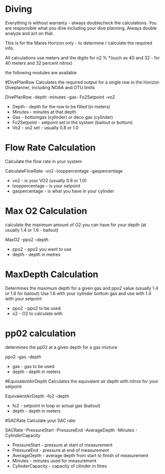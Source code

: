 # Diving
Everything is without warranty - always doublecheck the calculations. You are responsible what you dive including your dive planning. Always double analyze and act on that.


This is for the Mares Horizon only - to determine / calculate the required info.

All calculations use meters and the digits for o2 % *(such as 40 and 32   - for 40 meters and 32 percent nitrox)

the following modules are available

#DivePlanRow
Calculates the required output for a single row in the Horizon Diveplanner, including NOAA and OTU limits

DivePlanRow -depth -minutes -gas- Fo2Setpoint -vo2

* Depth  - depth for the row to be filled (in meters)
* Minutes  - minutes at that depth
* Gas - bottomgas (cylinder) or deco gas (cylinder)
* Fo2Setpoint - setpoint set in the system (bailout or bottom)
* Vo2 - vo2 set - usually 0.8 or 1.0



# Flow Rate Calculation
Calculate the flow rate in your system

CalculateFlowRate -vo2 -looppercentage -gaspercentage

* vo2 - is your VO2 (usually 0.8 or 1.0)
* looppercentage - is your setpoint 
* gaspercentage - is what you have in your cylinder

# Max O2 Calculation


calculate the maximum amount of O2 you can have for your depth (at usually 1.4 or 1.6 - bailout)

MaxO2 -ppo2 -depth


* ppo2 - ppo2 you want to use
* depth - depth in metres

# MaxDepth Calculation
Determines the maximum depth for a given gas and ppo2 value (usually 1.4 or 1.6 for bailout)
Use 1.6 with your cylinder bottom gas and use with 1.4 with your setpoint

* ppo2 - ppo2 to be used
* o2 - O2 to calculate with

# pp02 calculation

determines the pp02 at a given depth for a gax mixture

ppo2 -gas -depth

* gas - gas to be used
* depth - depth in meters

#EquivalentAirDepth 
Calculates the equivalent air depth with nitrox for your setpoint


EquivalentAirDepth -fo2 -depth

* fo2 - setpoint in loop or actual gas (bailout)
* depth - depth in meters

#SACRate
Calculate your SAC rate

SACRate -PressureStart -PressureEnd -AverageDepth -Minutes -CylinderCapacity

* PressureStart - pressure at start of measurement 
* PressureEnd - pressure at end of measurement
* AverageDepth - average depth from start to finish of measurement
* Minutes - minutes used for measurement
* CylinderCapacity - capacity of cilinder in litres



